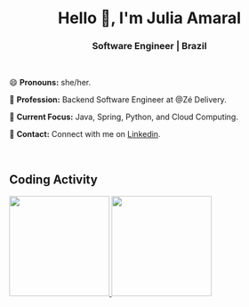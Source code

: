 <h1 align="center">Hello 👋, I'm Julia Amaral</h1>
<h3 align="center">Software Engineer | Brazil</h3>
<br>

😄 **Pronouns:** she/her.

🚀 **Profession:** Backend Software Engineer at @Zé Delivery.

🎯 **Current Focus:** Java, Spring, Python, and Cloud Computing.

🔗 **Contact:** Connect with me on [Linkedin](https://www.linkedin.com/in/julia-rodrigues-amaral/).

<br>

## Coding Activity

<div>
  <a href="https://github.com/juliarodriguesamaral">
  <img height="180em" src="https://github-readme-stats.vercel.app/api?username=juliarodriguesamaral&show_icons=true&theme=light&include_all_commits=true&count_private=true"/>
  <img height="180em" src="https://github-readme-stats.vercel.app/api/top-langs/?username=juliarodriguesamaral&layout=compact&langs_count=16&theme=light"/>
<div>
